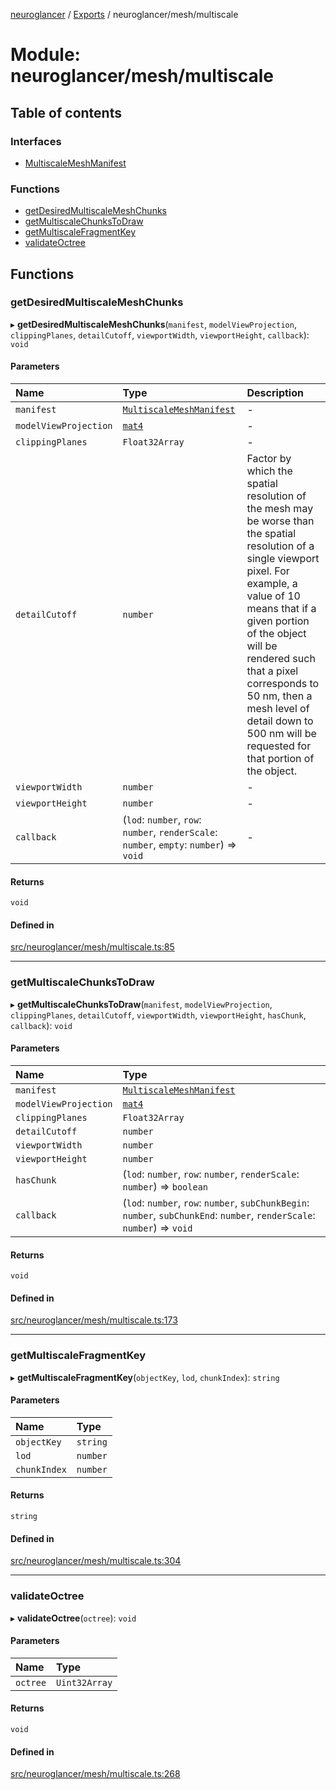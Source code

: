 [neuroglancer](../README.md) / [Exports](../modules.md) / neuroglancer/mesh/multiscale

# Module: neuroglancer/mesh/multiscale

## Table of contents

### Interfaces

- [MultiscaleMeshManifest](../interfaces/neuroglancer_mesh_multiscale.MultiscaleMeshManifest.md)

### Functions

- [getDesiredMultiscaleMeshChunks](neuroglancer_mesh_multiscale.md#getdesiredmultiscalemeshchunks)
- [getMultiscaleChunksToDraw](neuroglancer_mesh_multiscale.md#getmultiscalechunkstodraw)
- [getMultiscaleFragmentKey](neuroglancer_mesh_multiscale.md#getmultiscalefragmentkey)
- [validateOctree](neuroglancer_mesh_multiscale.md#validateoctree)

## Functions

### getDesiredMultiscaleMeshChunks

▸ **getDesiredMultiscaleMeshChunks**(`manifest`, `modelViewProjection`, `clippingPlanes`, `detailCutoff`, `viewportWidth`, `viewportHeight`, `callback`): `void`

#### Parameters

| Name | Type | Description |
| :------ | :------ | :------ |
| `manifest` | [`MultiscaleMeshManifest`](../interfaces/neuroglancer_mesh_multiscale.MultiscaleMeshManifest.md) | - |
| `modelViewProjection` | [`mat4`](../classes/neuroglancer_util_geom.mat4.md) | - |
| `clippingPlanes` | `Float32Array` | - |
| `detailCutoff` | `number` | Factor by which the spatial resolution of the mesh may be worse than the     spatial resolution of a single viewport pixel.  For example, a value of 10 means that if a     given portion of the object will be rendered such that a pixel corresponds to 50 nm, then a     mesh level of detail down to 500 nm will be requested for that portion of the object. |
| `viewportWidth` | `number` | - |
| `viewportHeight` | `number` | - |
| `callback` | (`lod`: `number`, `row`: `number`, `renderScale`: `number`, `empty`: `number`) => `void` | - |

#### Returns

`void`

#### Defined in

[src/neuroglancer/mesh/multiscale.ts:85](https://github.com/ActiveBrainAtlas2/neuroglancer/blob/91617476/src/neuroglancer/mesh/multiscale.ts#L85)

___

### getMultiscaleChunksToDraw

▸ **getMultiscaleChunksToDraw**(`manifest`, `modelViewProjection`, `clippingPlanes`, `detailCutoff`, `viewportWidth`, `viewportHeight`, `hasChunk`, `callback`): `void`

#### Parameters

| Name | Type |
| :------ | :------ |
| `manifest` | [`MultiscaleMeshManifest`](../interfaces/neuroglancer_mesh_multiscale.MultiscaleMeshManifest.md) |
| `modelViewProjection` | [`mat4`](../classes/neuroglancer_util_geom.mat4.md) |
| `clippingPlanes` | `Float32Array` |
| `detailCutoff` | `number` |
| `viewportWidth` | `number` |
| `viewportHeight` | `number` |
| `hasChunk` | (`lod`: `number`, `row`: `number`, `renderScale`: `number`) => `boolean` |
| `callback` | (`lod`: `number`, `row`: `number`, `subChunkBegin`: `number`, `subChunkEnd`: `number`, `renderScale`: `number`) => `void` |

#### Returns

`void`

#### Defined in

[src/neuroglancer/mesh/multiscale.ts:173](https://github.com/ActiveBrainAtlas2/neuroglancer/blob/91617476/src/neuroglancer/mesh/multiscale.ts#L173)

___

### getMultiscaleFragmentKey

▸ **getMultiscaleFragmentKey**(`objectKey`, `lod`, `chunkIndex`): `string`

#### Parameters

| Name | Type |
| :------ | :------ |
| `objectKey` | `string` |
| `lod` | `number` |
| `chunkIndex` | `number` |

#### Returns

`string`

#### Defined in

[src/neuroglancer/mesh/multiscale.ts:304](https://github.com/ActiveBrainAtlas2/neuroglancer/blob/91617476/src/neuroglancer/mesh/multiscale.ts#L304)

___

### validateOctree

▸ **validateOctree**(`octree`): `void`

#### Parameters

| Name | Type |
| :------ | :------ |
| `octree` | `Uint32Array` |

#### Returns

`void`

#### Defined in

[src/neuroglancer/mesh/multiscale.ts:268](https://github.com/ActiveBrainAtlas2/neuroglancer/blob/91617476/src/neuroglancer/mesh/multiscale.ts#L268)
